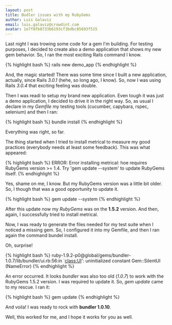 ```yaml
---
layout: post
title: Budler issues with my RubyGems
author: Luis Galaviz
email: luis.galaviz@crowdint.com
avatar: 1e7f8fb8733b6193cf3bdbc85693f515
---
```


Last night I was trowing some code for a gem I'm building. For testing purposes,
I decided to create also a demo application that shows my new gem behavior. So,
I ran the most exciting Rails command I know.

{% highlight bash %}
rails new demo_app
{% endhighlight %}

And, the magic started! There was some time since I built a new application,
actually, since Rails *3.0.1* (hehe, so long ago, I know). So, now I was using
Rails *3.0.4* that exciting feeling was double.

Then I was readi to setup my brand new application. Even tough it was just a demo
application, I decided to drive it in the right way. So, as usual I declare in my
*Gemfile* my testing tools (cucumber, capybara, rspec, selenium) and then I ran:

{% highlight bash %}
bundle install
{% endhighlight %}

Everything was right, so far.

The thing started when I tried to install metrical to measure my good practices
(everybody needs at least some feedback). This was what appeared:

{% highlight bash %}
ERROR:  Error installing metrical:
  hoe requires RubyGems version >= 1.4. Try 'gem update --system' to update RubyGems itself.
{% endhighlight %}

Yes, shame on me, I know. But my RubyGems version was a little bit older. So, I
though that was a good opportunity to update it.

{% highlight bash %}
gem update --system
{% endhighlight %}

After this update now my *RubyGems* was on the **1.5.2** version. And then, again, I
successfully tried to install metrical.

Now, I was ready to generate the files needed for my test suite when I noticed a
missing gem. So, I configured it into my Gemfile, and then I ran
again the command bundel install.

Oh, surprise!

{% highlight bash %}
ruby-1.9.2-p0@global/gems/bundler-1.0.7/lib/bundler/ui.rb:56:in `<class:UI>': uninitialized constant Gem::SilentUI (NameError)
{% endhighlight %}

An error occurred. It looks *bundler* was also too old (*1.0.7*) to work with the RubyGems
1.5.2 version. I was required to update it. So, *gem update* came to my rescue. I ran it:

{% highlight bash %}
gem update
{% endhighlight %}

And voila! I was ready to rock with **bundler 1.0.10**.

Well, this worked for me, and I hope it works for you as well.
